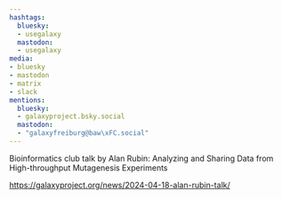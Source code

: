 ```yaml
---
hashtags:
  bluesky:
  - usegalaxy
  mastodon:
  - usegalaxy
media:
- bluesky
- mastodon
- matrix
- slack
mentions:
  bluesky:
  - galaxyproject.bsky.social
  mastodon:
  - "galaxyfreiburg@baw\xFC.social"
---
```

Bioinformatics club talk by Alan Rubin: Analyzing and Sharing Data from High-throughput Mutagenesis Experiments

https://galaxyproject.org/news/2024-04-18-alan-rubin-talk/